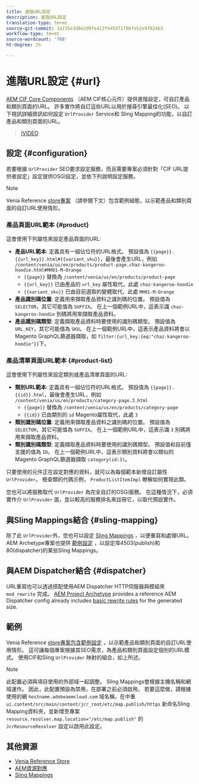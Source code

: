 ```yaml
---
title: 進階URL設定
description: 進階URL設定
translation-type: tm+mt
source-git-commit: 3a235e3d8e2d97e413f445df1f0bfe52e97024b3
workflow-type: tm+mt
source-wordcount: '768'
ht-degree: 2%

---
```



# 進階URL設定 {#url}

[AEM CIF Core Components](https://github.com/adobe/aem-core-cif-components) （AEM CIF核心元件）提供進階設定，可自訂產品和類別頁面的URL。 許多實作將自訂這些URL以用於搜尋引擎最佳化(SEO)。  以下視訊詳細資訊如何設定 `UrlProvider` Service和 [](https://sling.apache.org/documentation/the-sling-engine/mappings-for-resource-resolution.html) Sling Mapping的功能，以自訂產品和類別頁面的URL。

>[!VIDEO](https://video.tv.adobe.com/v/34350/?quality=12)

## 設定 {#configuration}

若要根據 `UrlProvider` SEO要求設定服務，而且需要專案必須針對「CIF URL提供者設定」設定提供OSGI設定，並依下列說明設定服務。

>[!NOTE]
>
> Venia Reference [store專案](https://github.com/adobe/aem-cif-guides-venia) （請參閱下文）包含範例組態，以示範產品和類別頁面的自訂URL使用情形。

### 產品頁面URL範本 {#product}

這會使用下列屬性來設定產品頁面的URL:

* **產品URL範本**: 定義具有一組佔位符的URL格式。 預設值為 `{{page}}.{{url_key}}.html#{{variant_sku}}`，最後會產生URL，例如 `/content/venia/us/en/products/product-page.chaz-kangeroo-hoodie.html#MH01-M-Orange`
   * `{{page}}` 替換為 `/content/venia/us/en/products/product-page`
   * `{{url_key}}` 已由產品的 `url_key` 屬性取代，此處 `chaz-kangeroo-hoodie`
   * `{{variant_sku}}` 已由目前選取的變體取代，此處 `MH01-M-Orange`
* **產品識別碼位置**: 定義用來擷取產品資料之識別碼的位置。 預設值為 `SELECTOR`，其它可能值為 `SUFFIX`。 在上一個範例URL中，這表示識 `chaz-kangeroo-hoodie` 別碼將用來擷取產品資料。
* **產品識別碼類型**: 定義擷取產品資料時要使用的識別碼類型。 預設值為 `URL_KEY`，其它可能值為 `SKU`。 在上一個範例URL中，這表示產品資料將會以Magento GraphQL篩選器擷取，如 `filter:{url_key:{eq:"chaz-kangeroo-hoodie"}}`下。

### 產品清單頁面URL範本 {#product-list}

這會使用下列屬性來設定類別或產品清單頁面的URL:

* **類別URL範本**: 定義具有一組佔位符的URL格式。 預設值為 `{{page}}.{{id}}.html`，最後會產生URL，例如 `/content/venia/us/en/products/category-page.3.html`
   * `{{page}}` 替換為 `/content/venia/us/en/products/category-page`
   * `{{id}}` 已由類別的 `id` Magento屬性取代，此處 `3`
* **類別識別碼位置**: 定義用來擷取產品資料之識別碼的位置。 預設值為 `SELECTOR`，其它可能值為 `SUFFIX`。 在上一個範例URL中，這表示識 `3` 別碼將用來擷取產品資料。
* **類別識別碼類型**: 定義擷取產品資料時要使用的識別碼類型。 預設值和目前僅支援的值為 `ID`。 在上一個範例URL中，這表示類別資料將會以類似的Magento GraphQL篩選器擷取 `category(id:3)`。

只要使用的元件正在設定對應的資料，就可以為每個範本新增自訂屬性 `UrlProvider`。 檢查類的代碼示例， `ProductListItemImpl` 瞭解如何實現此類。

您也可以將服務取代 `UrlProvider` 為完全自訂的OSGi服務。 在這種情況下，必須實作介 `UrlProvider` 面，並以較高的服務排名來註冊它，以取代預設實作。

## 與Sling Mappings結合 {#sling-mapping}

除了此 `UrlProvider`外，您也可以設定 [Sling Mappings](https://sling.apache.org/documentation/the-sling-engine/mappings-for-resource-resolution.html) ，以便重寫和處理URL。 AEM Archetype專案也提供 [範例設定](https://github.com/adobe/aem-cif-project-archetype/tree/master/src/main/archetype/samplecontent/src/main/content/jcr_root/etc/map.publish) ，以設定埠4503(publish)和80(dispatcher)的某些Sling Mappings。

## 與AEM Dispatcher結合 {#dispatcher}

URL重寫也可以透過搭配使用AEM Dispatcher HTTP伺服器與模組來 `mod_rewrite` 完成。 [AEM Project Archetype](https://github.com/adobe/aem-project-archetype) provides a reference AEM Dispatcher config already includes [basic rewrite rules](https://github.com/adobe/aem-project-archetype/tree/master/src/main/archetype/dispatcher.cloud) for the generated size.

## 範例

Venia Reference [store專案包含範例設定](https://github.com/adobe/aem-cif-guides-venia) ，以示範產品和類別頁面的自訂URL使用情形。 這可讓每個專案根據其SEO需求，為產品和類別頁面設定個別的URL模式。 使用CIF和Sling `UrlProvider` 映射的組合，如上所述。

>[!NOTE]
>
>此配置必須與項目使用的外部域一起調整。 Sling Mappings會根據主機名稱和網域運作。 因此，此配置預設為禁用，在部署之前必須啟用。 若要這麼做，請根據使用的網 `hostname.adobeaemcloud.com` 域名稱，在中重 `ui.content/src/main/content/jcr_root/etc/map.publish/https` 新命名Sling Mapping資料夾，並新增至專案 `resource.resolver.map.location="/etc/map.publish"` 的 `JcrResourceResolver` 設定以啟用此設定。

## 其他資源

* [Venia Reference Store](https://github.com/adobe/aem-cif-guides-venia)
* [AEM資源對應](https://docs.adobe.com/content/help/en/experience-manager-65/deploying/configuring/resource-mapping.html)
* [Sling Mappings](https://sling.apache.org/documentation/the-sling-engine/mappings-for-resource-resolution.html)
